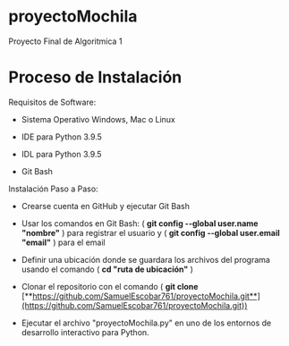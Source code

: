 # proyectoMochila
Proyecto Final de Algoritmica 1
# **Proceso de Instalación**

Requisitos de Software:

- Sistema Operativo Windows, Mac o Linux

- IDE para Python 3.9.5

- IDL para Python 3.9.5

- Git Bash

Instalación Paso a Paso:

- Crearse cuenta en GitHub y ejecutar Git Bash

- Usar los comandos en Git Bash: ( **git config --global user.name &quot;nombre&quot;** ) para registrar el usuario y ( **git config --global user.email &quot;email&quot;** ) para el email

- Definir una ubicación donde se guardara los archivos del programa usando el comando ( **cd &quot;ruta de ubicación&quot;** )

- Clonar el repositorio con el comando ( **git clone** [**https://github.com/SamuelEscobar761/proyectoMochila.git**](https://github.com/SamuelEscobar761/proyectoMochila.git))

- Ejecutar el archivo &quot;proyectoMochila.py&quot; en uno de los entornos de desarrollo interactivo para Python.